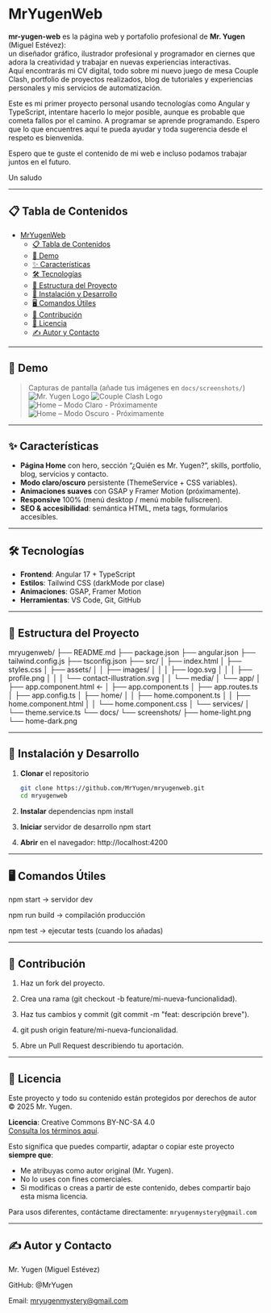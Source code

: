 # MrYugenWeb

**mr-yugen-web** es la página web y portafolio profesional de **Mr. Yugen** (Miguel Estévez):  
un diseñador gráfico, ilustrador profesional y programador en ciernes que adora la creatividad y trabajar en nuevas experiencias interactivas.  
Aquí encontrarás mi CV digital, todo sobre mi nuevo juego de mesa Couple Clash, portfolio de proyectos realizados, blog de tutoriales y experiencias personales y mis servicios de automatización.

Este es mi primer proyecto personal usando tecnologías como Angular y TypeScript, intentare hacerlo lo mejor posible, aunque es probable que cometa fallos por el camino. A programar se aprende programando. Espero que lo que encuentres aquí te pueda ayudar y toda sugerencia desde el respeto es bienvenida.

Espero que te guste el contenido de mi web e incluso podamos trabajar juntos en el futuro. 

Un saludo

---

## 📋 Tabla de Contenidos

- [MrYugenWeb](#mryugenweb)
  - [📋 Tabla de Contenidos](#-tabla-de-contenidos)
  - [🎥 Demo](#-demo)
  - [✨ Características](#-características)
  - [🛠 Tecnologías](#-tecnologías)
  - [📂 Estructura del Proyecto](#-estructura-del-proyecto)
  - [🚀 Instalación y Desarrollo](#-instalación-y-desarrollo)
  - [🖥 Comandos Útiles](#-comandos-útiles)
  - [🤝 Contribución](#-contribución)
  - [📄 Licencia](#-licencia)
  - [✍️ Autor y Contacto](#️-autor-y-contacto)

---

## 🎥 Demo

> Capturas de pantalla (añade tus imágenes en `docs/screenshots/`)
![Mr. Yugen Logo](docs/screenshots/home-light.png) 
![Couple Clash Logo](docs/screenshots/home-light.png) 
![Home – Modo Claro - Próximamente](docs/screenshots/home-light.png)  
![Home – Modo Oscuro - Próximamente](docs/screenshots/home-dark.png)  

---

## ✨ Características

- **Página Home** con hero, sección “¿Quién es Mr. Yugen?”, skills, portfolio, blog, servicios y contacto.  
- **Modo claro/oscuro** persistente (ThemeService + CSS variables).  
- **Animaciones suaves** con GSAP y Framer Motion (próximamente).  
- **Responsive** 100% (menú desktop / menú mobile fullscreen).  
- **SEO & accesibilidad**: semántica HTML, meta tags, formularios accesibles.  

---

## 🛠 Tecnologías

- **Frontend**: Angular 17 + TypeScript  
- **Estilos**: Tailwind CSS (darkMode por clase)  
- **Animaciones**: GSAP, Framer Motion  
- **Herramientas**: VS Code, Git, GitHub  

---

## 📂 Estructura del Proyecto

mryugenweb/
├── README.md
├── package.json
├── angular.json
├── tailwind.config.js
├── tsconfig.json
├── src/
│ ├── index.html
│ ├── styles.css
│ ├── assets/
│ │ ├── images/
│ │ │ ├── logo.svg
│ │ │ ├── profile.png
│ │ │ └── contact-illustration.svg
│ │ └── media/
│ └── app/
│ ├── app.component.html ← <router-outlet>
│ ├── app.component.ts
│ ├── app.routes.ts
│ ├── app.config.ts
│ ├── home/
│ │ ├── home.component.ts
│ │ ├── home.component.html
│ │ └── home.component.css
│ └── services/
│ └── theme.service.ts
└── docs/
└── screenshots/
├── home-light.png
└── home-dark.png

---

## 🚀 Instalación y Desarrollo

1. **Clonar** el repositorio  
   ```bash
   git clone https://github.com/MrYugen/mryugenweb.git
   cd mryugenweb

2. **Instalar** dependencias
   npm install

3. **Iniciar** servidor de desarrollo
   npm start

4. **Abrir** en el navegador: http://localhost:4200

---

## 🖥 Comandos Útiles

npm start → servidor dev

npm run build → compilación producción

npm test → ejecutar tests (cuando los añadas)

---

## 🤝 Contribución

1. Haz un fork del proyecto.

2. Crea una rama (git checkout -b feature/mi-nueva-funcionalidad).

3. Haz tus cambios y commit (git commit -m "feat: descripción breve").

4. git push origin feature/mi-nueva-funcionalidad.

5. Abre un Pull Request describiendo tu aportación.

---

## 📄 Licencia

Este proyecto y todo su contenido están protegidos por derechos de autor © 2025 Mr. Yugen.

**Licencia**: Creative Commons BY-NC-SA 4.0  
[Consulta los términos aquí](https://creativecommons.org/licenses/by-nc-sa/4.0/deed.es).

Esto significa que puedes compartir, adaptar o copiar este proyecto **siempre que**:

- Me atribuyas como autor original (Mr. Yugen).
- No lo uses con fines comerciales.
- Si modificas o creas a partir de este contenido, debes compartir bajo esta misma licencia.

Para usos diferentes, contáctame directamente: `mryugenmystery@gmail.com`

---

## ✍️ Autor y Contacto

Mr. Yugen (Miguel Estévez)

GitHub: @MrYugen

Email: mryugenmystery@gmail.com
